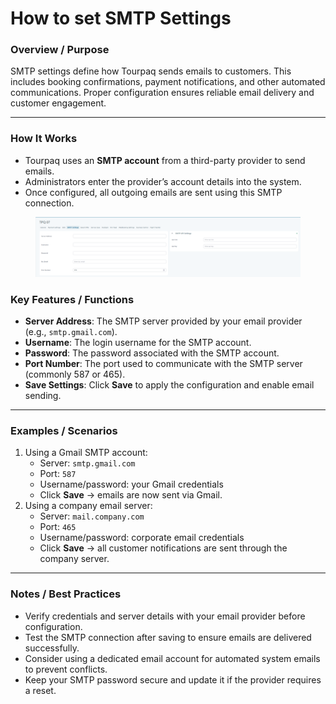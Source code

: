 # How to set SMTP Settings

### **Overview / Purpose**

SMTP settings define how Tourpaq sends emails to customers. This includes booking confirmations, payment notifications, and other automated communications. Proper configuration ensures reliable email delivery and customer engagement.

***

### **How It Works**

* Tourpaq uses an **SMTP account** from a third-party provider to send emails.
* Administrators enter the provider’s account details into the system.
* Once configured, all outgoing emails are sent using this SMTP connection.

<figure><img src="../.gitbook/assets/image (5) (1) (1) (1) (1) (1) (1) (1) (1) (1) (1) (1) (1) (1) (1) (1) (1) (1).png" alt=""><figcaption></figcaption></figure>

### **Key Features / Functions**

* **Server Address**: The SMTP server provided by your email provider (e.g., `smtp.gmail.com`).
* **Username**: The login username for the SMTP account.
* **Password**: The password associated with the SMTP account.
* **Port Number**: The port used to communicate with the SMTP server (commonly 587 or 465).
* **Save Settings**: Click **Save** to apply the configuration and enable email sending.

***

### **Examples / Scenarios**

1. Using a Gmail SMTP account:
   * Server: `smtp.gmail.com`
   * Port: `587`
   * Username/password: your Gmail credentials
   * Click **Save** → emails are now sent via Gmail.
2. Using a company email server:
   * Server: `mail.company.com`
   * Port: `465`
   * Username/password: corporate email credentials
   * Click **Save** → all customer notifications are sent through the company server.

***

### **Notes / Best Practices**

* Verify credentials and server details with your email provider before configuration.
* Test the SMTP connection after saving to ensure emails are delivered successfully.
* Consider using a dedicated email account for automated system emails to prevent conflicts.
* Keep your SMTP password secure and update it if the provider requires a reset.
